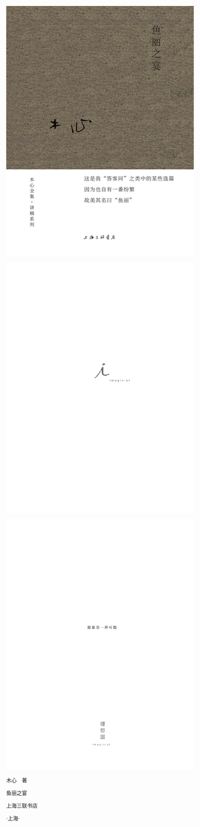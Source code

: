    

![](/木心全集（典藏套装十六册）/images/00217.jpeg)

   

![](/木心全集（典藏套装十六册）/images/00218.jpeg)

![](/木心全集（典藏套装十六册）/images/00219.jpeg)

   

  

  

  

木心　著

鱼丽之宴

  

  

  

  

  

  

上海三联书店

·上海·